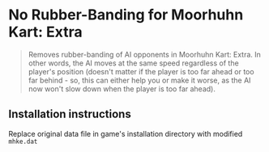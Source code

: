 # No Rubber-Banding for Moorhuhn Kart: Extra

> Removes rubber-banding of AI opponents in Moorhuhn Kart: Extra. In other words, the AI moves at the same speed regardless of the player's position (doesn't matter if the player is too far ahead or too far behind - so, this can either help you or make it worse, as the AI now won't slow down when the player is too far ahead).

## Installation instructions

Replace original data file in game's installation directory with modified `mhke.dat`
